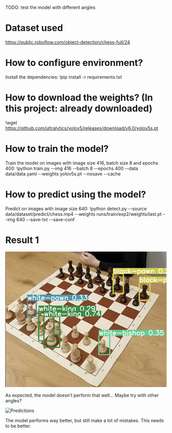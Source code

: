 TODO: test the model with different angles

# Dataset used

https://public.roboflow.com/object-detection/chess-full/24

# How to configure environment?

Install the dependencies:
!pip install -r requirements.txt

# How to download the weights? (In this project: already downloaded)

!wget https://github.com/ultralytics/yolov5/releases/download/v6.0/yolov5s.pt

# How to train the model?

Train the model on images with image size 416, batch size 8 and epochs 400:
!python train.py --img 416 --batch 8 --epochs 400 --data data/data.yaml --weights yolov5s.pt  --nosave --cache

# How to predict using the model?

Predict on images with image size 640:
!python detect.py --source data/dataset/predict/chess.mp4  --weights runs/train/exp2/weights/last.pt --img 640 --save-txt --save-conf

# Result 1

![Predictions](chess_exp3.png)

As expected, the model doesn't perform that well... Maybe try with other angles?

![Predictions](chess_exp5.png)

The model performs way better, but still make a lot of mistakes. This needs to be better.

